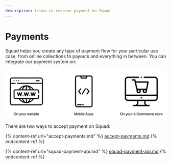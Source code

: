 ```yaml
---
description: Learn to receive payment on Squad
---
```


# Payments

Squad helps you create any type of payment flow for your particular use case, from online collections to payouts and everything in between. You can integrate our payment system on:

![](../.gitbook/assets/screen-shot-2021-08-04-at-12.25.38-pm.png)

There are two ways to accept payment on Squad:

{% content-ref url="accept-payments.md" %}
[accept-payments.md](accept-payments.md)
{% endcontent-ref %}

{% content-ref url="squad-payment-api.md" %}
[squad-payment-api.md](squad-payment-api.md)
{% endcontent-ref %}

